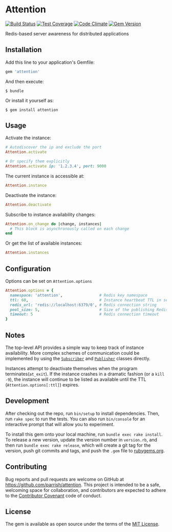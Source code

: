 # Attention

[![Build Status](https://travis-ci.org/parrish/attention.svg?branch=master)](https://travis-ci.org/parrish/attention)
[![Test Coverage](https://codeclimate.com/github/parrish/attention/badges/coverage.svg)](https://codeclimate.com/github/parrish/attention)
[![Code Climate](https://codeclimate.com/github/parrish/attention/badges/gpa.svg)](https://codeclimate.com/github/parrish/attention)
[![Gem Version](https://badge.fury.io/rb/attention.svg)](http://badge.fury.io/rb/attention)

Redis-based server awareness for distributed applications

## Installation

Add this line to your application's Gemfile:

```ruby
gem 'attention'
```

And then execute:

    $ bundle

Or install it yourself as:

    $ gem install attention

## Usage

Activate the instance:
```ruby
# Autodiscover the ip and exclude the port
Attention.activate

# Or specify them explicitly
Attention.activate ip: '1.2.3.4', port: 9000
```

The current instance is accessible at:
```ruby
Attention.instance
```

Deactivate the instance:
```ruby
Attention.deactivate
```

Subscribe to instance availability changes:
```ruby
Attention.on_change do |change, instances|
  # This block is asynchronously called on each change
end
```

Or get the list of available instances:
```ruby
Attention.instances
```

## Configuration

Options can be set on `Attention.options`

```ruby
Attention.options = {
  namespace: 'attention',                # Redis key namespace
  ttl: 60,                               # Instance heartbeat TTL in seconds
  redis_url: 'redis://localhost:6379/0', # Redis connection string
  pool_size: 5,                          # Size of the publishing Redis connection pool
  timeout: 5                             # Redis connection timeout
}
```

## Notes

The top-level API provides a simple way to keep track of instance availability.  More complex schemes of communication could be implemented by using the [`Subscriber`](http://www.rubydoc.info/github/parrish/attention/master/Attention/Subscriber) and [`Publisher`](http://www.rubydoc.info/github/parrish/attention/master/Attention/Publisher) classes directly.

Instances attempt to deactivate themselves when the program terminates(`at_exit`).  If the instance crashes in a dramatic fashion (or a `kill -9`), the instance will continue to be listed as available until the TTL (`Attention.options[:ttl]`) expires.

## Development

After checking out the repo, run `bin/setup` to install dependencies. Then, run `rake spec` to run the tests. You can also run `bin/console` for an interactive prompt that will allow you to experiment.

To install this gem onto your local machine, run `bundle exec rake install`. To release a new version, update the version number in `version.rb`, and then run `bundle exec rake release`, which will create a git tag for the version, push git commits and tags, and push the `.gem` file to [rubygems.org](https://rubygems.org).

## Contributing

Bug reports and pull requests are welcome on GitHub at https://github.com/parrish/attention. This project is intended to be a safe, welcoming space for collaboration, and contributors are expected to adhere to the [Contributor Covenant](http://contributor-covenant.org) code of conduct.


## License

The gem is available as open source under the terms of the [MIT License](http://opensource.org/licenses/MIT).
